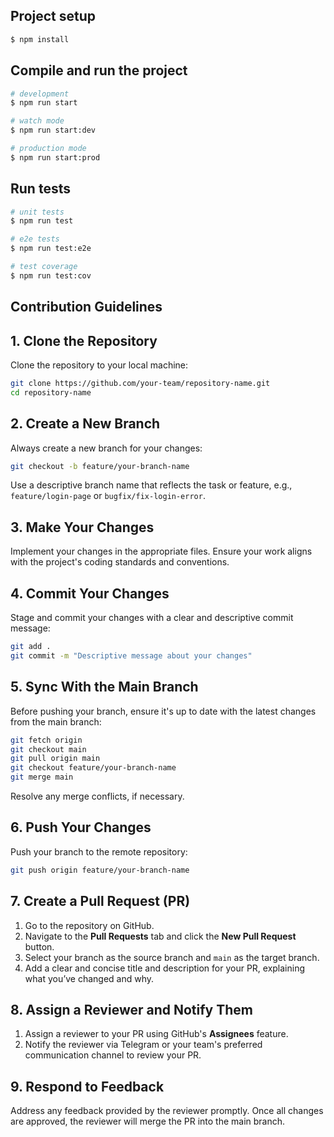 ## Project setup

```bash
$ npm install
```

## Compile and run the project

```bash
# development
$ npm run start

# watch mode
$ npm run start:dev

# production mode
$ npm run start:prod
```

## Run tests

```bash
# unit tests
$ npm run test

# e2e tests
$ npm run test:e2e

# test coverage
$ npm run test:cov
```
## Contribution Guidelines
## 1. Clone the Repository
Clone the repository to your local machine:
```bash
git clone https://github.com/your-team/repository-name.git
cd repository-name
```

## 2. Create a New Branch
Always create a new branch for your changes:
```bash
git checkout -b feature/your-branch-name
```
Use a descriptive branch name that reflects the task or feature, e.g., `feature/login-page` or `bugfix/fix-login-error`.

## 3. Make Your Changes
Implement your changes in the appropriate files. Ensure your work aligns with the project's coding standards and conventions.

## 4. Commit Your Changes
Stage and commit your changes with a clear and descriptive commit message:
```bash
git add .
git commit -m "Descriptive message about your changes"
```

## 5. Sync With the Main Branch
Before pushing your branch, ensure it's up to date with the latest changes from the main branch:
```bash
git fetch origin
git checkout main
git pull origin main
git checkout feature/your-branch-name
git merge main
```
Resolve any merge conflicts, if necessary.

## 6. Push Your Changes
Push your branch to the remote repository:
```bash
git push origin feature/your-branch-name
```

## 7. Create a Pull Request (PR)
1. Go to the repository on GitHub.
2. Navigate to the **Pull Requests** tab and click the **New Pull Request** button.
3. Select your branch as the source branch and `main` as the target branch.
4. Add a clear and concise title and description for your PR, explaining what you’ve changed and why.

## 8. Assign a Reviewer and Notify Them
1. Assign a reviewer to your PR using GitHub's **Assignees** feature.
2. Notify the reviewer via Telegram or your team's preferred communication channel to review your PR.

## 9. Respond to Feedback
Address any feedback provided by the reviewer promptly. Once all changes are approved, the reviewer will merge the PR into the main branch.

